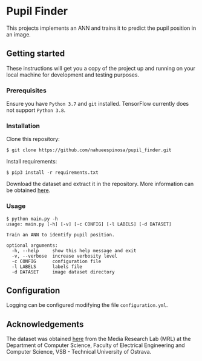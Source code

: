 # Pupil Finder

This projects implements an ANN and trains it to predict the pupil position in an image.

## Getting started

These instructions will get you a copy of the project up and running on your local machine for development and testing purposes.

### Prerequisites

Ensure you have `Python 3.7` and `git` installed. TensorFlow currently does not support `Python 3.8`.

### Installation

Clone this repository:
```
$ git clone https://github.com/nahueespinosa/pupil_finder.git
```

Install requirements:
```
$ pip3 install -r requirements.txt
```

Download the dataset and extract it in the repository.
More information can be obtained [here](https://github.com/nahueespinosa/pupil_finder/tree/master/dataset).

### Usage

```
$ python main.py -h
usage: main.py [-h] [-v] [-c CONFIG] [-l LABELS] [-d DATASET]

Train an ANN to identify pupil position.

optional arguments:
  -h, --help     show this help message and exit
  -v, --verbose  increase verbosity level
  -c CONFIG      configuration file
  -l LABELS      labels file
  -d DATASET     image dataset directory
```

## Configuration

Logging can be configured modifying the file `configuration.yml`.

## Acknowledgements

The dataset was obtained [here](http://mrl.cs.vsb.cz/eyedataset) from the Media Research Lab (MRL) at the
 Department of Computer Science, Faculty of Electrical Engineering and Computer Science, VSB - Technical University
 of Ostrava.